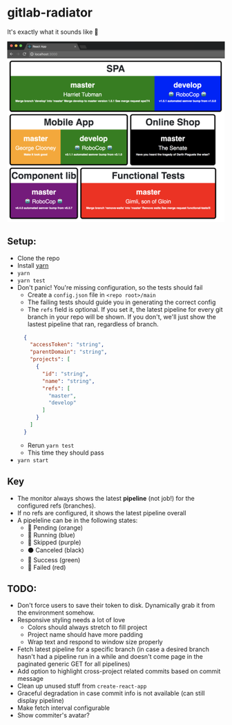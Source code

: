 # gitlab-radiator

It's exactly what it sounds like 🤷

![screenshot](public/screenshot.png)

## Setup:
* Clone the repo
* Install [yarn](https://yarnpkg.com/en/)
* `yarn`
* `yarn test`
* Don't panic! You're missing configuration, so the tests should fail
  * Create a `config.json` file in `<repo root>/main`
  * The failing tests should guide you in generating the correct config
  * The `refs` field is optional. If you set it, the latest pipeline for every git branch in your repo will be shown. If you don't, we'll just show the lastest pipeline that ran, regardless of branch.
  ```JSON
    {
      "accessToken": "string",
      "parentDomain": "string",
      "projects": [
        {
          "id": "string",
          "name": "string",
          "refs": [
            "master",
            "develop"
          ]
        }
      ]
    }

  ```
  * Rerun `yarn test`
  * This time they should pass
* `yarn start`

## Key
* The monitor always shows the latest **pipeline** (not job!) for the configured refs (branches).
* If no refs are configured, it shows the latest pipeline overall
* A pipeleline can be in the following states:
  * 🏀 Pending (orange)
  * 📘 Running (blue)
  * 🍇 Skipped (purple)
  * ⚫ Canceled (black)
  * 💚 Success (green)
  * 🍎 Failed (red)

## TODO:
* Don't force users to save their token to disk. Dynamically grab it from the environment somehow.
* Responsive styling needs a lot of love
  * Colors should always stretch to fill project
  * Project name should have more padding
  * Wrap text and respond to window size properly
* Fetch latest pipeline for a specific branch (in case a desired branch hasn't had a pipeline run in a while and doesn't come page in the paginated generic GET for all pipelines)
* Add option to highlight cross-project related commits based on commit message
* Clean up unused stuff from `create-react-app`
* Graceful degradation in case commit info is not available (can still display pipeline)
* Make fetch interval configurable
* Show commiter's avatar?
